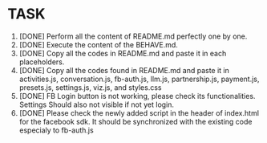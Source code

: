 # TASK
1. [DONE] Perform all the content of README.md perfectly one by one.
2. [DONE] Execute the content of the BEHAVE.md.
3. [DONE] Copy all the codes in README.md and paste it in each placeholders.
4. [DONE] Copy all the codes found in README.md and paste it in activities.js, conversation.js, fb-auth.js, llm.js, partnership.js, payment.js, presets.js, settings.js, viz.js, and styles.css
5. [DONE] FB Login button is not working, please check its functionalities. Settings Should also not visible if not yet login.
6. [DONE] Please check the newly added script in the header of index.html for the facebook sdk. It should be synchronized with the existing code especialy to fb-auth.js